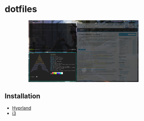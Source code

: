 # dotfiles
<p align="center"><img width=70% src="screenshots/hypr.png" /></p>

## Installation
 - [Hyprland](WM/hyprland/README.md)
 - [i3](WM/i3wm/README.md)
